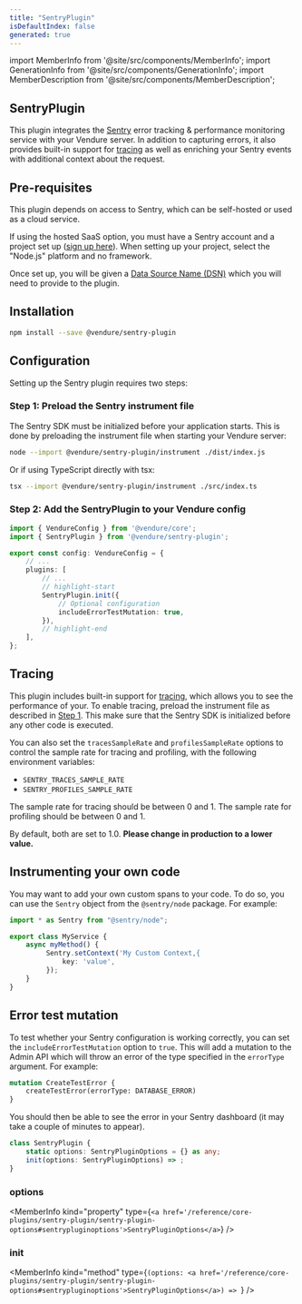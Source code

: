 ```yaml
---
title: "SentryPlugin"
isDefaultIndex: false
generated: true
---
```

<!-- This file was generated from the Vendure source. Do not modify. Instead, re-run the "docs:build" script -->
import MemberInfo from '@site/src/components/MemberInfo';
import GenerationInfo from '@site/src/components/GenerationInfo';
import MemberDescription from '@site/src/components/MemberDescription';


## SentryPlugin

<GenerationInfo sourceFile="packages/sentry-plugin/src/sentry-plugin.ts" sourceLine="127" packageName="@vendure/sentry-plugin" />

This plugin integrates the [Sentry](https://sentry.io) error tracking & performance monitoring
service with your Vendure server. In addition to capturing errors, it also provides built-in
support for [tracing](https://docs.sentry.io/product/sentry-basics/concepts/tracing/) as well as
enriching your Sentry events with additional context about the request.

## Pre-requisites

This plugin depends on access to Sentry, which can be self-hosted or used as a cloud service.

If using the hosted SaaS option, you must have a Sentry account and a project set up ([sign up here](https://sentry.io/signup/)). When setting up your project,
select the "Node.js" platform and no framework.

Once set up, you will be given a [Data Source Name (DSN)](https://docs.sentry.io/product/sentry-basics/concepts/dsn-explainer/)
which you will need to provide to the plugin.

## Installation

```sh
npm install --save @vendure/sentry-plugin
```

## Configuration

Setting up the Sentry plugin requires two steps:

### Step 1: Preload the Sentry instrument file

The Sentry SDK must be initialized before your application starts. This is done by preloading
the instrument file when starting your Vendure server:

```sh
node --import @vendure/sentry-plugin/instrument ./dist/index.js
```

Or if using TypeScript directly with tsx:

```sh
tsx --import @vendure/sentry-plugin/instrument ./src/index.ts
```

### Step 2: Add the SentryPlugin to your Vendure config

```ts
import { VendureConfig } from '@vendure/core';
import { SentryPlugin } from '@vendure/sentry-plugin';

export const config: VendureConfig = {
    // ...
    plugins: [
        // ...
        // highlight-start
        SentryPlugin.init({
            // Optional configuration
            includeErrorTestMutation: true,
        }),
        // highlight-end
    ],
};
```

## Tracing

This plugin includes built-in support for [tracing](https://docs.sentry.io/product/sentry-basics/concepts/tracing/), which allows you to see the performance of your.
To enable tracing, preload the instrument file as described in [Step 1](#step-1-preload-the-sentry-instrument-file).
This make sure that the Sentry SDK is initialized before any other code is executed.

You can also set the `tracesSampleRate` and `profilesSampleRate` options to control the sample rate for
tracing and profiling, with the following environment variables:

- `SENTRY_TRACES_SAMPLE_RATE`
- `SENTRY_PROFILES_SAMPLE_RATE`

The sample rate for tracing should be between 0 and 1. The sample rate for profiling should be between 0 and 1.

By default, both are set to 1.0. **Please change in production to a lower value.**

## Instrumenting your own code

You may want to add your own custom spans to your code. To do so, you can use the `Sentry` object
from the `@sentry/node` package. For example:

```ts
import * as Sentry from "@sentry/node";

export class MyService {
    async myMethod() {
         Sentry.setContext('My Custom Context,{
             key: 'value',
         });
    }
}
```

## Error test mutation

To test whether your Sentry configuration is working correctly, you can set the `includeErrorTestMutation` option to `true`. This will add a mutation to the Admin API
which will throw an error of the type specified in the `errorType` argument. For example:

```graphql
mutation CreateTestError {
    createTestError(errorType: DATABASE_ERROR)
}
```

You should then be able to see the error in your Sentry dashboard (it may take a couple of minutes to appear).

```ts title="Signature"
class SentryPlugin {
    static options: SentryPluginOptions = {} as any;
    init(options: SentryPluginOptions) => ;
}
```

<div className="members-wrapper">

### options

<MemberInfo kind="property" type={`<a href='/reference/core-plugins/sentry-plugin/sentry-plugin-options#sentrypluginoptions'>SentryPluginOptions</a>`}   />


### init

<MemberInfo kind="method" type={`(options: <a href='/reference/core-plugins/sentry-plugin/sentry-plugin-options#sentrypluginoptions'>SentryPluginOptions</a>) => `}   />




</div>
